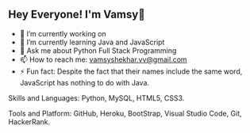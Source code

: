 ## Hey Everyone! I'm Vamsy👋

- 🔭 I’m currently working on 
- 🌱 I’m currently learning Java and JavaScript
- 💬 Ask me about Python Full Stack Programming
- 📫 How to reach me: vamsyshekhar.vv@gmail.com
- ⚡ Fun fact: Despite the fact that their names include the same word, JavaScript has nothing to do with Java.

Skills and Languages:
Python, MySQL, HTML5, CSS3.

Tools and Platform:
GitHub, Heroku, BootStrap, Visual Studio Code, Git, HackerRank.


